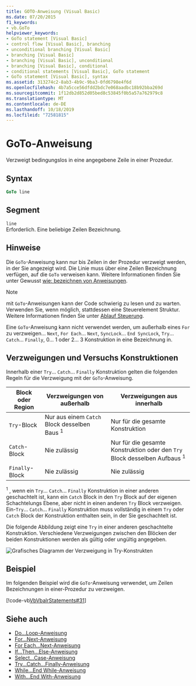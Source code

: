 ```yaml
---
title: GOTO-Anweisung (Visual Basic)
ms.date: 07/20/2015
f1_keywords:
- vb.GoTo
helpviewer_keywords:
- GoTo statement [Visual Basic]
- control flow [Visual Basic], branching
- unconditional branching [Visual Basic]
- branching [Visual Basic]
- branching [Visual Basic], unconditional
- branching [Visual Basic], conditional
- conditional statements [Visual Basic], GoTo statement
- GoTo statement [Visual Basic], syntax
ms.assetid: 313274c2-8ab3-4b9c-9ba3-0fd6798e4f6d
ms.openlocfilehash: 4b7a5cce56dfdd2bdc7e068aadbc18b92bba269d
ms.sourcegitcommit: 1f12db2d852d05bed8c53845f0b5a57a762979c8
ms.translationtype: MT
ms.contentlocale: de-DE
ms.lasthandoff: 10/18/2019
ms.locfileid: "72581815"
---
```

# <a name="goto-statement"></a>GoTo-Anweisung
Verzweigt bedingungslos in eine angegebene Zeile in einer Prozedur.  
  
## <a name="syntax"></a>Syntax  
  
```vb  
GoTo line  
```  
  
## <a name="part"></a>Segment  
 `line`  
 Erforderlich. Eine beliebige Zeilen Bezeichnung.  
  
## <a name="remarks"></a>Hinweise  
 Die `GoTo`-Anweisung kann nur bis Zeilen in der Prozedur verzweigt werden, in der Sie angezeigt wird. Die Linie muss über eine Zeilen Bezeichnung verfügen, auf die `GoTo` verweisen kann. Weitere Informationen finden Sie unter Gewusst [wie: bezeichnen von Anweisungen](../../../visual-basic/programming-guide/program-structure/how-to-label-statements.md).  
  
> [!NOTE]
> mit `GoTo`-Anweisungen kann der Code schwierig zu lesen und zu warten. Verwenden Sie, wenn möglich, stattdessen eine Steuerelement Struktur. Weitere Informationen finden Sie unter [Ablauf Steuerung](../../../visual-basic/programming-guide/language-features/control-flow/index.md).  
  
 Eine `GoTo`-Anweisung kann nicht verwendet werden, um außerhalb eines `For` zu verzweigen... `Next`, `For Each`... `Next`, `SyncLock`... `End SyncLock`, `Try`... `Catch`... `Finally`, 0... 1 oder 2... 3 Konstruktion in eine Bezeichnung in.  
  
## <a name="branching-and-try-constructions"></a>Verzweigungen und Versuchs Konstruktionen  
 Innerhalb einer `Try`... `Catch`... `Finally` Konstruktion gelten die folgenden Regeln für die Verzweigung mit der `GoTo`-Anweisung.  
  
|Block oder Region|Verzweigungen von außerhalb|Verzweigungen aus innerhalb|  
|---------------------|-------------------------------|-------------------------------|  
|`Try`-Block|Nur aus einem `Catch` Block desselben Baus <sup>1</sup>|Nur für die gesamte Konstruktion|  
|`Catch`-Block|Nie zulässig|Nur für die gesamte Konstruktion oder den `Try` Block desselben Aufbaus <sup>1</sup>|  
|`Finally`-Block|Nie zulässig|Nie zulässig|  
  
 <sup>1</sup> , wenn ein `Try`... `Catch`... `Finally` Konstruktion in einer anderen geschachtelt ist, kann ein `Catch` Block in den `Try` Block auf der eigenen Schachtelungs Ebene, aber nicht in einen anderen `Try` Block verzweigen. Ein-`Try`... `Catch`... `Finally` Konstruktion muss vollständig in einem `Try` oder `Catch` Block der Konstruktion enthalten sein, in der Sie geschachtelt ist.  
  
 Die folgende Abbildung zeigt eine `Try` in einer anderen geschachtelte Konstruktion. Verschiedene Verzweigungen zwischen den Blöcken der beiden Konstruktionen werden als gültig oder ungültig angegeben.  
  
 ![Grafisches Diagramm der Verzweigung in Try-Konstrukten](./media/goto-statement/try-construction-branching.gif)  
  
## <a name="example"></a>Beispiel  
 Im folgenden Beispiel wird die `GoTo`-Anweisung verwendet, um Zeilen Bezeichnungen in einer-Prozedur zu verzweigen.  
  
 [!code-vb[VbVbalrStatements#31](~/samples/snippets/visualbasic/VS_Snippets_VBCSharp/VbVbalrStatements/VB/Class1.vb#31)]  
  
## <a name="see-also"></a>Siehe auch

- [Do...Loop-Anweisung](../../../visual-basic/language-reference/statements/do-loop-statement.md)
- [For...Next-Anweisung](../../../visual-basic/language-reference/statements/for-next-statement.md)
- [For Each...Next-Anweisung](../../../visual-basic/language-reference/statements/for-each-next-statement.md)
- [If...Then...Else-Anweisung](../../../visual-basic/language-reference/statements/if-then-else-statement.md)
- [Select...Case-Anweisung](../../../visual-basic/language-reference/statements/select-case-statement.md)
- [Try...Catch...Finally-Anweisung](../../../visual-basic/language-reference/statements/try-catch-finally-statement.md)
- [While...End While-Anweisung](../../../visual-basic/language-reference/statements/while-end-while-statement.md)
- [With...End With-Anweisung](../../../visual-basic/language-reference/statements/with-end-with-statement.md)

